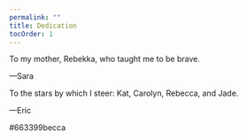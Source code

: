 ```yaml
---
permalink: ""
title: Dedication
tocOrder: 1
---
```

To my mother, Rebekka, who taught me to be brave.

—Sara



To the stars by which I steer: Kat, Carolyn, Rebecca, and Jade.

—Eric



\#663399becca

